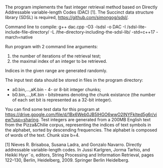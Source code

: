 The program implements the fast integer retrieval method based on Directly Addressable variable-length Codes (DAC) [1].
The Succinct data structure library (SDSL) is required, https://github.com/simongog/sdsl/.

Command line to compile:
g++ dac.cpp -O3 -lsdsl -o DAC -I /sdsl-lite-include-file-directory/ -L /the-directory-including-the-sdsl-lib/ -std=c++17 -march=native

Run program with 2 command line arguments: 
1) the number of iterations of the retrieval test;
2) the maximal index of an integer to be retrieved.

Indices in the given range are generated randomly.

The input test data should be stored in files in the program directory:
- a0.bin,...,aK.bin - 4- or 8-bit integer chunks;
- b0.bin,...,bK.bin - bitstreams denoting the chunk existance (the number of each set bit is represented as a 32-bit integer).

You can find some test data for this program at https://drive.google.com/file/d/1Bx6Web0JB5IHGO6wwO2lNYFklted5g6r/view?usp=sharing. Test integers are generated from a 200MB English text from the Pizza&Chilie corpus, representing the indices of text symbols in the alphabet, sorted by descending frequencies. The alphabet is composed of words of the text. Chunk size b=4.

[1] Nieves R. Brisaboa, Susana Ladra, and Gonzalo Navarro. Directly addressable variable-length codes. In Jussi Karlgren, Jorma Tarhio, and Heikki Hyyr¨o, editors, String Processing and Information Retrieval, pages 122–130, Berlin, Heidelberg, 2009. Springer Berlin Heidelberg.
